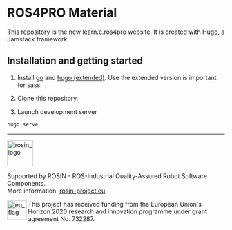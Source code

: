 # ROS4PRO Material

This repository is the new learn.e.ros4pro website.
It is created with Hugo, a Jamstack framework.

## Installation and getting started

1. Install [go](https://golang.org/doc/install) and [hugo (extended)](https://gohugo.io/getting-started/installing/).
Use the extended version is important for sass.

2. Clone this repository.

3. Launch development server

```bash
hugo serve
```

***
<!-- 
    ROSIN acknowledgement from the ROSIN press kit
    @ https://github.com/rosin-project/press_kit
-->

<a href="http://rosin-project.eu">
  <img src="http://rosin-project.eu/wp-content/uploads/rosin_ack_logo_wide.png"
       alt="rosin_logo" height="60" >
</a>

Supported by ROSIN - ROS-Industrial Quality-Assured Robot Software Components.  
More information: <a href="http://rosin-project.eu">rosin-project.eu</a>

<img src="http://rosin-project.eu/wp-content/uploads/rosin_eu_flag.jpg"
     alt="eu_flag" height="45" align="left" >  

This project has received funding from the European Union's Horizon 2020 research and innovation programme under grant agreement No. 732287.
